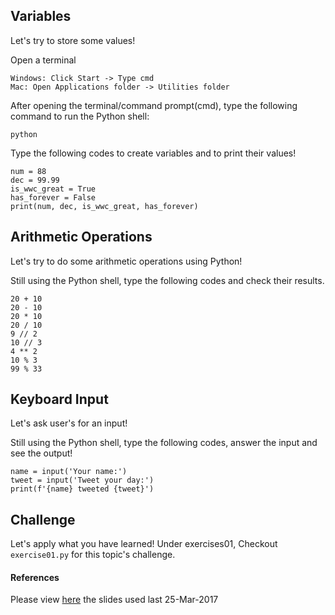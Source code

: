 ## Variables

Let's try to store some values!

Open a terminal

```shell
Windows: Click Start -> Type cmd
Mac: Open Applications folder -> Utilities folder
```

After opening the terminal/command prompt(cmd), type the following command to run the Python shell:

```shell
python
```

Type the following codes to create variables and to print their values!

```shell
num = 88
dec = 99.99
is_wwc_great = True
has_forever = False
print(num, dec, is_wwc_great, has_forever)
```

## Arithmetic Operations

Let's try to do some arithmetic operations using Python!

Still using the Python shell, type the following codes and check their results.

```shell
20 + 10
20 - 10
20 * 10
20 / 10
9 // 2
10 // 3
4 ** 2
10 % 3
99 % 33
```

## Keyboard Input

Let's ask user's for an input!

Still using the Python shell, type the following codes, answer the input and see the output!

```shell
name = input('Your name:')
tweet = input('Tweet your day:')
print(f'{name} tweeted {tweet}')
```

## Challenge

Let's apply what you have learned! Under exercises01, Checkout `exercise01.py` for this topic's challenge.

#### References
Please view [here](https://docs.google.com/presentation/d/1x_7VFjfV5xcHJI3Z-87O5zDn6pl1J33ADLr8R32cVds/edit?usp=sharing) the slides used last 25-Mar-2017

